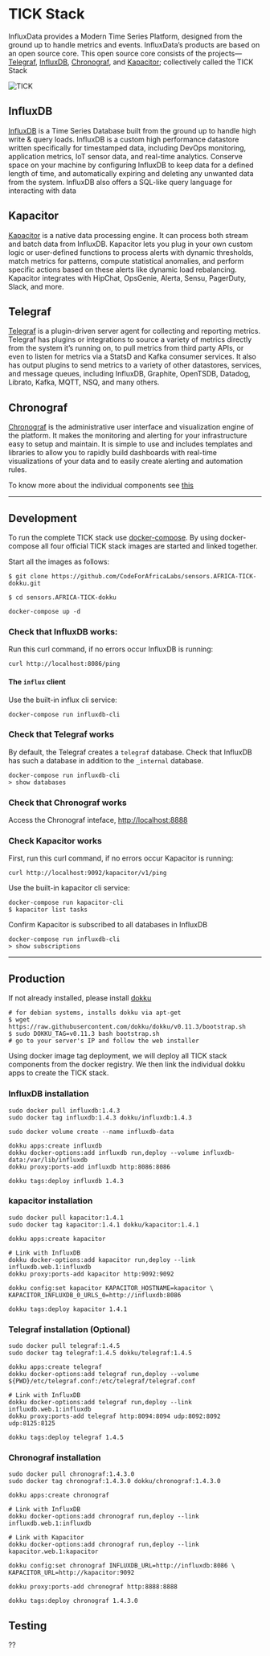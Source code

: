 # TICK Stack

InfluxData provides a Modern Time Series Platform, designed from the ground up to handle metrics and events. InfluxData’s products are based on an open source core. This open source core consists of the projects—[Telegraf](https://github.com/influxdata/telegraf.git), [InfluxDB](https://github.com/influxdata/influxdb.git), [Chronograf](https://github.com/influxdata/chronograf.git), and [Kapacitor](https://github.com/influxdata/kapacitor.git); collectively called the TICK Stack

![TICK](https://docs.influxdata.com/img/chronograf/v1.4/intro-gs-diagram.png)

## InfluxDB

[InfluxDB](https://github.com/influxdata/influxdb.git) is a Time Series Database built from the ground up to handle high write & query loads. InfluxDB is a custom high performance datastore written specifically for timestamped data, including DevOps monitoring, application metrics, IoT sensor data, and real-time analytics. Conserve space on your machine by configuring InfluxDB to keep data for a defined length of time, and automatically expiring and deleting any unwanted data from the system. InfluxDB also offers a SQL-like query language for interacting with data



## Kapacitor

 [Kapacitor](https://github.com/influxdata/kapacitor.git) is a native data processing engine. It can process both stream and batch data from InfluxDB. Kapacitor lets you plug in your own custom logic or user-defined functions to process alerts with dynamic thresholds, match metrics for patterns, compute statistical anomalies, and perform specific actions based on these alerts like dynamic load rebalancing. Kapacitor integrates with HipChat, OpsGenie, Alerta, Sensu, PagerDuty, Slack, and more.


## Telegraf

[Telegraf](https://github.com/influxdata/telegraf.git) is a plugin-driven server agent for collecting and reporting metrics. Telegraf has plugins or integrations to source a variety of metrics directly from the system it’s running on, to pull metrics from third party APIs, or even to listen for metrics via a StatsD and Kafka consumer services. It also has output plugins to send metrics to a variety of other datastores, services, and message queues, including InfluxDB, Graphite, OpenTSDB, Datadog, Librato, Kafka, MQTT, NSQ, and many others.



## Chronograf

[Chronograf](https://github.com/influxdata/chronograf.git) is the administrative user interface and visualization engine of the platform. It makes the monitoring and alerting for your infrastructure easy to setup and maintain. It is simple to use and includes templates and libraries to allow you to rapidly build dashboards with real-time visualizations of your data and to easily create alerting and automation rules.


To know more about the individual components see [this](https://influxdata.com/)

---
## Development

To run the complete TICK stack use [docker-compose](https://docs.docker.com/compose/).
By using docker-compose all four official TICK stack images are started and linked together.

Start all the images as follows:


    $ git clone https://github.com/CodeForAfricaLabs/sensors.AFRICA-TICK-dokku.git

    $ cd sensors.AFRICA-TICK-dokku

    docker-compose up -d

### Check that InfluxDB works:

Run this curl command, if no errors occur InfluxDB is running:

    curl http://localhost:8086/ping

#### The `influx` client

Use the built-in influx cli service:

    docker-compose run influxdb-cli


### Check that Telegraf works

By default, the Telegraf creates a `telegraf` database.
Check that InfluxDB has such a database in addition to the `_internal` database.

    docker-compose run influxdb-cli
    > show databases


### Check that Chronograf works

Access the Chronograf inteface, [http://localhost:8888](http://localhost:8888)

### Check Kapacitor works

First, run this curl command, if no errors occur Kapacitor is running:

    curl http://localhost:9092/kapacitor/v1/ping


Use the built-in kapacitor cli service:

    docker-compose run kapacitor-cli
    $ kapacitor list tasks


Confirm Kapacitor is subscribed to all databases in InfluxDB

    docker-compose run influxdb-cli
    > show subscriptions


---
## Production

If not already installed, please install [dokku](http://dokku.viewdocs.io/dokku/)

    # for debian systems, installs dokku via apt-get
    $ wget https://raw.githubusercontent.com/dokku/dokku/v0.11.3/bootstrap.sh
    $ sudo DOKKU_TAG=v0.11.3 bash bootstrap.sh
    # go to your server's IP and follow the web installer
    

Using docker image tag deployment, we will deploy all TICK stack components from the docker registry. We then link the individual dokku apps to create the TICK stack.

### InfluxDB installation
```  
sudo docker pull influxdb:1.4.3
sudo docker tag influxdb:1.4.3 dokku/influxdb:1.4.3

sudo docker volume create --name influxdb-data

dokku apps:create influxdb
dokku docker-options:add influxdb run,deploy --volume influxdb-data:/var/lib/influxdb
dokku proxy:ports-add influxdb http:8086:8086

dokku tags:deploy influxdb 1.4.3
```



### kapacitor installation

```
sudo docker pull kapacitor:1.4.1
sudo docker tag kapacitor:1.4.1 dokku/kapacitor:1.4.1

dokku apps:create kapacitor

# Link with InfluxDB
dokku docker-options:add kapacitor run,deploy --link influxdb.web.1:influxdb
dokku proxy:ports-add kapacitor http:9092:9092

dokku config:set kapacitor KAPACITOR_HOSTNAME=kapacitor \ KAPACITOR_INFLUXDB_0_URLS_0=http://influxdb:8086

dokku tags:deploy kapacitor 1.4.1
```



### Telegraf installation (Optional)

```
sudo docker pull telegraf:1.4.5
sudo docker tag telegraf:1.4.5 dokku/telegraf:1.4.5

dokku apps:create telegraf
dokku docker-options:add telegraf run,deploy --volume ${PWD}/etc/telegraf.conf:/etc/telegraf/telegraf.conf

# Link with InfluxDB
dokku docker-options:add telegraf run,deploy --link influxdb.web.1:influxdb
dokku proxy:ports-add telegraf http:8094:8094 udp:8092:8092 udp:8125:8125

dokku tags:deploy telegraf 1.4.5
```


### Chronograf installation

```
sudo docker pull chronograf:1.4.3.0
sudo docker tag chronograf:1.4.3.0 dokku/chronograf:1.4.3.0

dokku apps:create chronograf

# Link with InfluxDB
dokku docker-options:add chronograf run,deploy --link influxdb.web.1:influxdb

# Link with Kapacitor
dokku docker-options:add chronograf run,deploy --link kapacitor.web.1:kapacitor

dokku config:set chronograf INFLUXDB_URL=http://influxdb:8086 \ KAPACITOR_URL=http://kapacitor:9092

dokku proxy:ports-add chronograf http:8888:8888

dokku tags:deploy chronograf 1.4.3.0
```

## Testing
??
